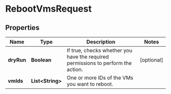 

# RebootVmsRequest


## Properties

| Name | Type | Description | Notes |
|------------ | ------------- | ------------- | -------------|
|**dryRun** | **Boolean** | If true, checks whether you have the required permissions to perform the action. |  [optional] |
|**vmIds** | **List&lt;String&gt;** | One or more IDs of the VMs you want to reboot. |  |



